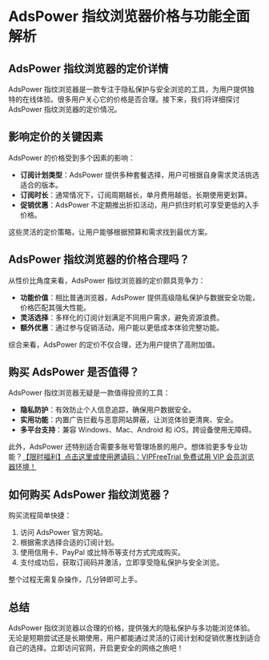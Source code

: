 # AdsPower 指纹浏览器价格与功能全面解析

## AdsPower 指纹浏览器的定价详情

AdsPower 指纹浏览器是一款专注于隐私保护与安全浏览的工具，为用户提供独特的在线体验。很多用户关心它的价格是否合理。接下来，我们将详细探讨 AdsPower 指纹浏览器的定价情况。

## 影响定价的关键因素

AdsPower 的价格受到多个因素的影响：

- **订阅计划类型**：AdsPower 提供多种套餐选择，用户可根据自身需求灵活挑选适合的版本。
- **订阅时长**：通常情况下，订阅周期越长，单月费用越低，长期使用更划算。
- **促销优惠**：AdsPower 不定期推出折扣活动，用户抓住时机可享受更低的入手价格。

这些灵活的定价策略，让用户能够根据预算和需求找到最优方案。

## AdsPower 指纹浏览器的价格合理吗？

从性价比角度来看，AdsPower 指纹浏览器的定价颇具竞争力：

- **功能价值**：相比普通浏览器，AdsPower 提供高级隐私保护与数据安全功能，价格匹配其强大性能。
- **灵活选择**：多样化的订阅计划满足不同用户需求，避免资源浪费。
- **额外优惠**：通过参与促销活动，用户能以更低成本体验完整功能。

综合来看，AdsPower 的定价不仅合理，还为用户提供了高附加值。

## 购买 AdsPower 是否值得？

AdsPower 指纹浏览器无疑是一款值得投资的工具：

- **隐私防护**：有效防止个人信息追踪，确保用户数据安全。
- **实用功能**：内置广告拦截与恶意网站屏蔽，让浏览体验更清爽、安全。
- **多平台支持**：兼容 Windows、Mac、Android 和 iOS，跨设备使用无障碍。

此外，AdsPower 还特别适合需要多账号管理场景的用户。想体验更多专业功能？[【限时福利】点击这里或使用邀请码：VIPFreeTrial 免费试用 VIP 会员浏览器环境！](https://bit.ly/adspower_free)

## 如何购买 AdsPower 指纹浏览器？

购买流程简单快捷：

1. 访问 AdsPower 官方网站。
2. 根据需求选择合适的订阅计划。
3. 使用信用卡、PayPal 或比特币等支付方式完成购买。
4. 支付成功后，获取订阅码并激活，立即享受隐私保护与安全浏览。

整个过程无需复杂操作，几分钟即可上手。

## 总结

AdsPower 指纹浏览器以合理的价格，提供强大的隐私保护与多功能浏览体验。无论是短期尝试还是长期使用，用户都能通过灵活的订阅计划和促销优惠找到适合自己的选择。立即访问官网，开启更安全的网络之旅吧！